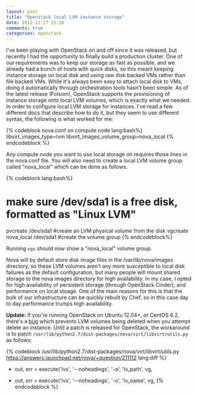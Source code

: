 ```yaml
---
layout: post
title: "Openstack local LVM instance storage"
date: 2012-11-17 22:28
comments: true
categories: openstack
---
```

I've been playing with OpenStack on and off since it was released, but recently I had the opportunity to finally build a production cluster. One of our requirements was to keep our storage as fast as possible, and we already had a bunch of hosts with quick disks, so this meant keeping instance storage on local disk and using raw disk backed VMs rather than file backed VMs. While it's always been easy to attach local disk to VMs, doing it automatically through orchestration tools hasn't been simple.  As of the latest release (Folsom), OpenStack supports the provisioning of instance storage onto local LVM volumes, which is exactly what we needed. In order to configure local LVM storage for instances. I've read a few different docs that describe how to do it, but they seem to use different syntax, the following is what worked for me:


{% codeblock nova.conf on compute node lang:bash%}
libvirt_images_type=lvm
libvirt_images_volume_group=nova_local
{% endcodeblock %}

Any compute node you want to use local storage on requires those lines in the nova.conf file. You will also need to create a local LVM volume group called "nova_local" which can be done as follows.

{% codeblock lang:bash%}
# make sure /dev/sda1 is a free disk, formatted as "Linux LVM"
pvcreate /dev/sda1 #create an LVM physical volume from the disk
vgcreate nova_local /dev/sda1 #create the volume group
{% endcodeblock%}

Running `vgs` should now show a "nova_local" volume group.


Nova will by default store disk image files in the /var/lib/nova/images directory, so these LVM volumes aren't any more susceptible to local disk failures as the default configuration, but many people will mount shared storage to the nova images directory for high availability. In my case, I opted for high availability of persistent storage (through OpenStack Cinder), and performance on local stoage. One of the main reasons for this is that the bulk of our infrastructure can be quickly rebuilt by Chef, so in this case day to day performance trumps high availability.

__Update:__ If you're running OpenStack on Ubuntu 12.04+, or CentOS 6.2, there's a [bug](https://answers.launchpad.net/nova/+question/211112) which prevents LVM volumes being deleted when you attempt delete an instance. Until a patch is released for OpenStack, the workaround is to patch `/usr/lib/python2.7/dist-packages/nova/virt/libvirt/utils.py` as follows:

{% codeblock /usr/lib/python2.7/dist-packages/nova/virt/libvirt/utils.py https://answers.launchpad.net/nova/+question/211112 lang:diff %}
- out, err = execute('lvs', '--noheadings', '-o', 'lv_path', vg,
+ out, err = execute('lvs', '--noheadings', '-o', 'lv_name', vg,
{% endcodeblock %}
